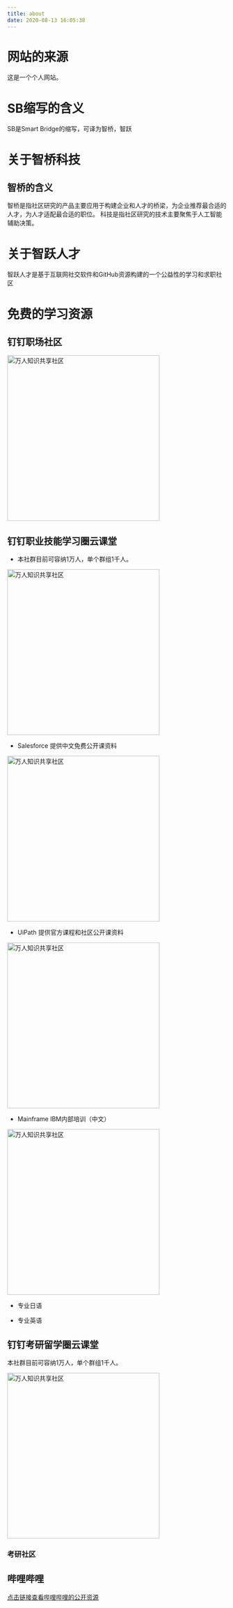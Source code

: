 ```yaml
---
title: about
date: 2020-08-13 16:05:38
---
```


# 网站的来源
这是一个个人网站。

# SB缩写的含义
SB是Smart Bridge的缩写，可译为智桥，智跃

# 关于智桥科技
## 智桥的含义
智桥是指社区研究的产品主要应用于构建企业和人才的桥梁，为企业推荐最合适的人才，为人才适配最合适的职位。
科技是指社区研究的技术主要聚焦于人工智能辅助决策。

# 关于智跃人才  
智跃人才是基于互联网社交软件和GitHub资源构建的一个公益性的学习和求职社区


# 免费的学习资源

## 钉钉职场社区

 <img src="https://SB-HITECH.github.io/assets/img/dingding/dingding-circle-career.jpg" width = "350" height = "380" alt="万人知识共享社区" align=center />

## 钉钉职业技能学习圈云课堂

* 本社群目前可容纳1万人，单个群组1千人。  

 <img src="https://SB-HITECH.github.io/assets/img/dingding/dingding-circle-learning.jpg" width = "350" height = "380" alt="万人知识共享社区" align=center />

* Salesforce
提供中文免费公开课资料


 <img src="https://SB-HITECH.github.io/assets/img/dingding/dingding-group-salesforce.jpg" width = "350" height = "380" alt="万人知识共享社区" align=center />


* UiPath
提供官方课程和社区公开课资料  


 <img src="https://SB-HITECH.github.io/assets/img/dingding/dingding-group-excle-rpa.jpg" width = "350" height = "380" alt="万人知识共享社区" align=center />

* Mainframe
IBM内部培训（中文）  

 <img src="https://SB-HITECH.github.io/assets/img/dingding/dingding-group-mainframe.jpg" width = "350" height = "380" alt="万人知识共享社区" align=center />

* 专业日语



* 专业英语



## 钉钉考研留学圈云课堂

本社群目前可容纳1万人，单个群组1千人。  



 <img src="https://SB-HITECH.github.io/assets/img/dingding/dingding-circle-study.jpg" width = "350" height = "380" alt="万人知识共享社区" align=center />


### 考研社区





##  哔哩哔哩


<a href="https://space.bilibili.com/472389373" title="哔哩哔哩公开资源"  target="_blank">点击链接查看哔哩哔哩的公开资源</a>




